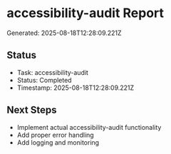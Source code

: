 # accessibility-audit Report

Generated: 2025-08-18T12:28:09.221Z

## Status
- Task: accessibility-audit
- Status: Completed
- Timestamp: 2025-08-18T12:28:09.221Z

## Next Steps
- Implement actual accessibility-audit functionality
- Add proper error handling
- Add logging and monitoring
